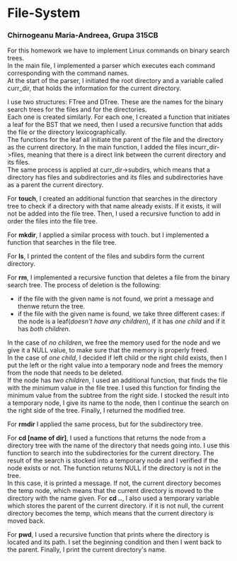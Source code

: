 # File-System
### Chirnogeanu Maria-Andreea, Grupa 315CB

For this homework we have to implement Linux commands on binary search trees.\
In the main file, I implemented a parser which executes each command corresponding with the command names.\
At the start of the parser, I initiated the root directory and a variable called curr_dir, that holds the information for the current directory.

I use two structures: FTree and DTree. These are the names for the binary search trees for the files and for the directories.\
Each one is created similarly. For each one, I created a function that initiates a leaf for the BST that we need, then I used a recursive function that adds the file or the directory lexicographically.\
The functions for the leaf all initiate the parent of the file and the directory as the current directory. In the main function, I added the files incurr_dir->files, meaning that there is a direct link between the current directory and its files.\
The same process is applied at curr_dir->subdirs, which means that a directory has files and subdirectories and its files and subdirectories have as a parent the current directory.

For **touch**, I created an additional function that searches in the directory tree to check if a directory with that name already exists. If it exists, it will not be added into the file tree. Then, I used a recursive function to add in order the files into the file tree.

For **mkdir**, I applied a similar process with touch. but I implemented a function that searches in the file tree.

For **ls**, I printed the content of the files and subdirs form the current directory.

For **rm**, I implemented a recursive function that deletes a file from the binary search tree. The process of deletion is the following:
 * if the file with the given name is not found, we print a message and thenwe return the tree.
 * if the file with the given name is found, we take three different cases: if the node is a leaf(*doesn't have any children*), if it has *one child* and
if it has *both children*.

In the case of *no children*, we free the memory used for the node and we give it a NULL value, to make sure that the memory is properly freed.\
In the case of *one child*, I decided if left child or the right child exists, then I put the left or the right value into a temporary node and frees the memory from the node that needs to be deleted.\
If the node has *two children*, I used an additional function, that finds the file with the minimum value in the file tree. I used this function for finding the minimum value from the subtree from the right side. I stocked the result into a temporary node, I give its name to the node, then I continue the search on the right side of the tree. Finally, I returned the modified tree.

For **rmdir** I applied the same process, but for the subdirectory tree.

For **cd [name of dir]**, I used a functions that returns the node from a directory tree with the name of the directory that needs going into. I use this function to search into the subdirectories for the current directory. The result of the search is stocked into a temporary node and I verified if the node exists or not. The function returns NULL if the directory is not in the tree.\
In this case, it is printed a message. If not, the current directory becomes the temp node, which means that the current directory is moved to the directory with the name given. For **cd ..**, I also used a temporary variable which stores the parent of the current directory. if it is not null, the current directory becomes the temp, which means that the current directory is moved back.

For **pwd**, I used a recursive function that prints where the directory is located and its path. I set the beginning condition and then I went back to the parent. Finally, I print the current directory's name.
